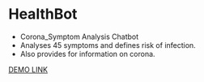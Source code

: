 # HealthBot
- Corona_Symptom Analysis Chatbot 
- Analyses 45 symptoms and defines risk of infection.
- Also provides for information on corona.

[DEMO LINK](https://youtu.be/8vTOpeBb_9I)
